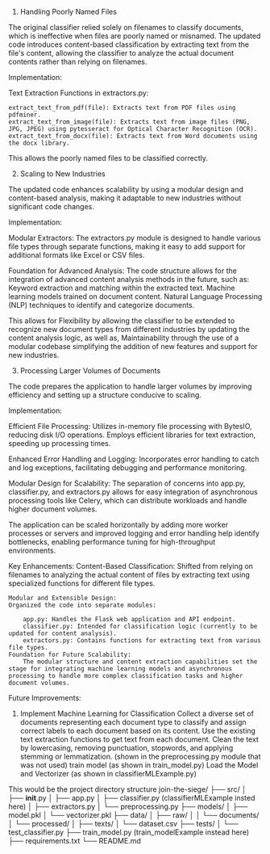 1. Handling Poorly Named Files

The original classifier relied solely on filenames to classify documents, which is ineffective when files are poorly named or misnamed. The updated code introduces content-based classification by extracting text from the file's content, allowing the classifier to analyze the actual document contents rather than relying on filenames.

Implementation:

Text Extraction Functions in extractors.py:

    extract_text_from_pdf(file): Extracts text from PDF files using pdfminer.
    extract_text_from_image(file): Extracts text from image files (PNG, JPG, JPEG) using pytesseract for Optical Character Recognition (OCR).
    extract_text_from_docx(file): Extracts text from Word documents using the docx library.

This allows the poorly named files to be classified correctly.

2. Scaling to New Industries

The updated code enhances scalability by using a modular design and content-based analysis, making it adaptable to new industries without significant code changes.

Implementation:

Modular Extractors:
    The extractors.py module is designed to handle various file types through separate functions, making it easy to add support for additional formats like Excel or CSV files.

Foundation for Advanced Analysis:
The code structure allows for the integration of advanced content analysis methods in the future, such as:
    Keyword extraction and matching within the extracted text.
    Machine learning models trained on document content.
    Natural Language Processing (NLP) techniques to identify and categorize documents.

This allows for Flexibility by allowing the classifier to be extended to recognize new document types from different industries by updating the content analysis logic, as well as, Maintainability through the use of a modular codebase simplifying the addition of new features and support for new industries.

3. Processing Larger Volumes of Documents

The code prepares the application to handle larger volumes by improving efficiency and setting up a structure conducive to scaling.

Implementation:

Efficient File Processing:
    Utilizes in-memory file processing with BytesIO, reducing disk I/O operations.
    Employs efficient libraries for text extraction, speeding up processing times.

Enhanced Error Handling and Logging:
    Incorporates error handling to catch and log exceptions, facilitating debugging and performance monitoring.

Modular Design for Scalability:
    The separation of concerns into app.py, classifier.py, and extractors.py allows for easy integration of asynchronous processing tools like Celery, which can distribute workloads and handle higher document volumes.

The application can be scaled horizontally by adding more worker processes or servers and improved logging and error handling help identify bottlenecks, enabling performance tuning for high-throughput environments.

Key Enhancements:
    Content-Based Classification:
        Shifted from relying on filenames to analyzing the actual content of files by extracting text using specialized functions for different file types.

    Modular and Extensible Design:
    Organized the code into separate modules:

        app.py: Handles the Flask web application and API endpoint.
        classifier.py: Intended for classification logic (currently to be updated for content analysis).
        extractors.py: Contains functions for extracting text from various file types.
    Foundation for Future Scalability:
        The modular structure and content extraction capabilities set the stage for integrating machine learning models and asynchronous processing to handle more complex classification tasks and higher document volumes.

Future Improvements:
1. Implement Machine Learning for Classification
    Collect a diverse set of documents representing each document type to classify and assign correct labels to each document based on its content.
    Use the existing text extraction functions to get text from each document.
    Clean the text by lowercasing, removing punctuation, stopwords, and applying stemming or lemmatization. (shown in the preprocessing.py module that was not used)
    train model (as shown in train_model.py)
    Load the Model and Vectorizer (as shown in classifierMLExample.py)

This would be the project directory structure
join-the-siege/
├── src/
│   ├── __init__.py
│   ├── app.py
│   ├── classifier.py (classifierMLExample insted here)
│   ├── extractors.py
│   └── preprocessing.py
├── models/
│   ├── model.pkl
│   └── vectorizer.pkl
├── data/
│   ├── raw/
│   │   └── documents/
│   └── processed/
│       ├── texts/
│       └── dataset.csv
├── tests/
│   └── test_classifier.py
├── train_model.py      (train_modelExample instead here)
├── requirements.txt
└── README.md
